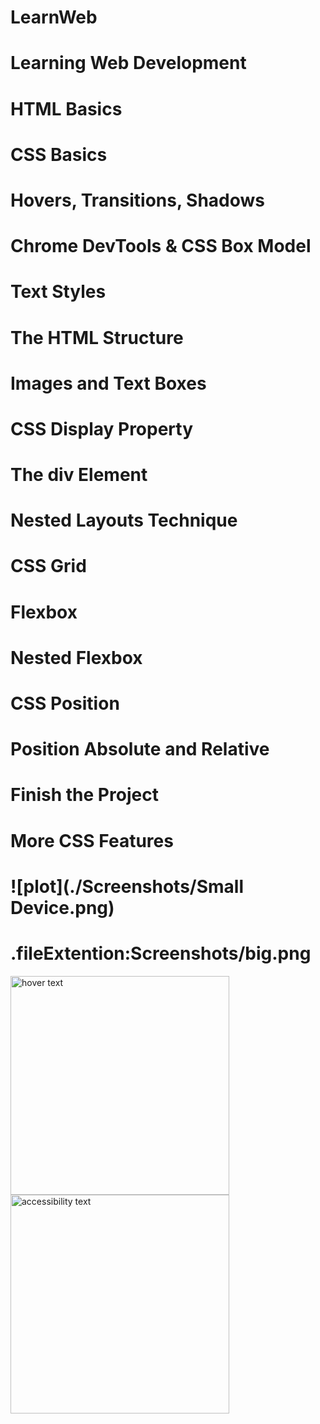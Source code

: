 # LearnWeb
# Learning Web Development 
# HTML Basics
# CSS Basics
# Hovers, Transitions, Shadows
# Chrome DevTools & CSS Box Model
# Text Styles
# The HTML Structure
# Images and Text Boxes
# CSS Display Property
# The div Element
# Nested Layouts Technique
# CSS Grid
# Flexbox
# Nested Flexbox
# CSS Position
# Position Absolute and Relative
# Finish the Project
# More CSS Features
# ![plot](./Screenshots/Small Device.png)
# .fileExtention:Screenshots/big.png

<img src="Screenshots/Small Device.png" width="350" title="hover text">
<img src="Screenshots/Medium.png" width="350" alt="accessibility text">
